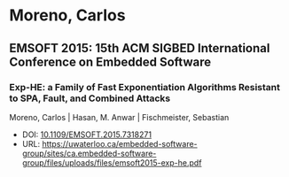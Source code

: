 # Moreno, Carlos

## EMSOFT 2015: 15th ACM SIGBED International Conference on Embedded Software

### Exp-HE: a Family of Fast Exponentiation Algorithms Resistant to SPA, Fault, and Combined Attacks
Moreno, Carlos | Hasan, M. Anwar | Fischmeister, Sebastian
* DOI: [10.1109/EMSOFT.2015.7318271](https://doi.org/10.1109/EMSOFT.2015.7318271)
* URL: <https://uwaterloo.ca/embedded-software-group/sites/ca.embedded-software-group/files/uploads/files/emsoft2015-exp-he.pdf>

